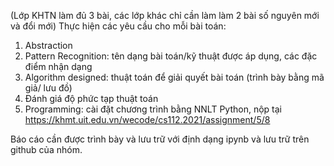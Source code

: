 (Lớp KHTN làm đủ 3 bài, các lớp khác chỉ cần làm làm 2 bài số nguyên mới và đổi mới)
Thực hiện các yêu cầu cho mỗi bài toán:
1. Abstraction
2. Pattern Recognition: tên dạng bài toán/kỹ thuật được áp dụng, các đặc điểm nhận dạng
3. Algorithm designed: thuật toán để giải quyết bài toán (trình bày bằng mã giả/ lưu đồ)
4. Đánh giá độ phức tạp thuật toán
5. Programming: cài đặt chương trình bằng NNLT Python, nộp tại https://khmt.uit.edu.vn/wecode/cs112.2021/assignment/5/8

Báo cáo cần được trình bày và lưu trữ với định dạng ipynb và lưu trữ trên github của nhóm.
